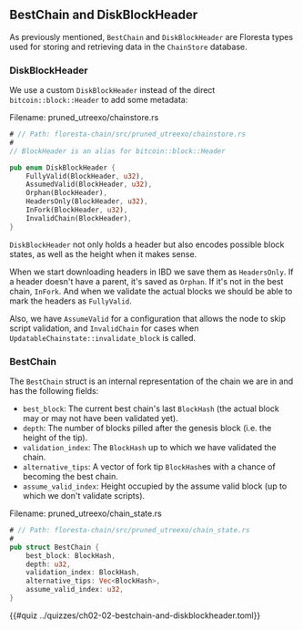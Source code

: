 ## BestChain and DiskBlockHeader

As previously mentioned, `BestChain` and `DiskBlockHeader` are Floresta types used for storing and retrieving data in the `ChainStore` database.

### DiskBlockHeader

We use a custom `DiskBlockHeader` instead of the direct `bitcoin::block::Header` to add some metadata:

Filename: pruned_utreexo/chainstore.rs

```rust
# // Path: floresta-chain/src/pruned_utreexo/chainstore.rs
#
// BlockHeader is an alias for bitcoin::block::Header

pub enum DiskBlockHeader {
    FullyValid(BlockHeader, u32),
    AssumedValid(BlockHeader, u32),
    Orphan(BlockHeader),
    HeadersOnly(BlockHeader, u32),
    InFork(BlockHeader, u32),
    InvalidChain(BlockHeader),
}
```

`DiskBlockHeader` not only holds a header but also encodes possible block states, as well as the height when it makes sense.

When we start downloading headers in IBD we save them as `HeadersOnly`. If a header doesn't have a parent, it's saved as `Orphan`. If it's not in the best chain, `InFork`. And when we validate the actual blocks we should be able to mark the headers as `FullyValid`.

Also, we have `AssumeValid` for a configuration that allows the node to skip script validation, and `InvalidChain` for cases when `UpdatableChainstate::invalidate_block` is called.

### BestChain

The `BestChain` struct is an internal representation of the chain we are in and has the following fields:
- `best_block`: The current best chain's last `BlockHash` (the actual block may or may not have been validated yet).
- `depth`: The number of blocks pilled after the genesis block (i.e. the height of the tip).
- `validation_index`: The `BlockHash` up to which we have validated the chain.
- `alternative_tips`: A vector of fork tip `BlockHash`es with a chance of becoming the best chain.
- `assume_valid_index`: Height occupied by the assume valid block (up to which we don't validate scripts).

Filename: pruned_utreexo/chain_state.rs

```rust
# // Path: floresta-chain/src/pruned_utreexo/chain_state.rs
#
pub struct BestChain {
    best_block: BlockHash,
    depth: u32,
    validation_index: BlockHash,
    alternative_tips: Vec<BlockHash>,
    assume_valid_index: u32,
}
```

{{#quiz ../quizzes/ch02-02-bestchain-and-diskblockheader.toml}}
